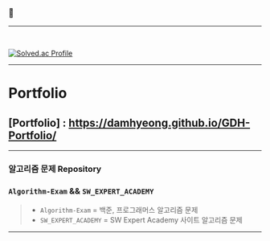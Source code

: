 ###  👋

<hr/>
<br>


[![Solved.ac Profile](http://mazassumnida.wtf/api/generate_badge?boj=rhdwhdals8)](https://solved.ac/rhdwhdals8)

<hr>

# Portfolio

## [Portfolio] : https://damhyeong.github.io/GDH-Portfolio/

<hr>

### 알고리즘 문제 Repository

### `Algorithm-Exam` && `SW_EXPERT_ACADEMY`
> * `Algorithm-Exam` = 백준, 프로그래머스 알고리즘 문제
> * `SW_EXPERT_ACADEMY` = SW Expert Academy 사이트 알고리즘 문제

<hr>

<!--
**damhyeong/damhyeong** is a ✨ _special_ ✨ repository because its `README.md` (this file) appears on your GitHub profile.

Here are some ideas to get you started:

- 🔭 I’m currently working on ...
- 🌱 I’m currently learning ...
- 👯 I’m looking to collaborate on ...
- 🤔 I’m looking for help with ...
- 💬 Ask me about ...
- 📫 How to reach me: ...
- 😄 Pronouns: ...
- ⚡ Fun fact: ...
-->
